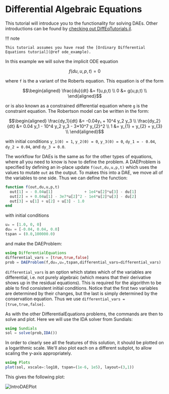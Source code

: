 # Differential Algebraic Equations

This tutorial will introduce you to the functionality for solving DAEs. Other
introductions can be found by [checking out DiffEqTutorials.jl](https://github.com/JuliaDiffEq/DiffEqTutorials.jl). 

!!! note

    This tutorial assumes you have read the [Ordinary Differential Equations tutorial](@ref ode_example).

In this example we will solve the implicit ODE equation

```math
f(du,u,p,t) = 0
```

where `f` is the a variant of the Roberts equation. This equation is of
the form

```math
\begin{aligned}
\frac{du}{dt} &= f(u,p,t) \\
 0 &= g(u,p,t) \\
 \end{aligned}
```

or is also known as a constrained differential equation where `g` is the constraint
equation. The Robertson model can be written in the form:

```math
\begin{aligned}
\frac{dy_1}{dt} &= -0.04y₁ + 10^4 y_2 y_3 \\
\frac{dy_2}{dt} &= 0.04 y_1 - 10^4 y_2 y_3 - 3*10^7 y_{2}^2 \\
1 &=  y_{1} + y_{2} + y_{3} \\
\end{aligned}
```

with initial conditions ``y_1(0) = 1``, ``y_2(0) = 0``, ``y_3(0) = 0``,
``dy_1 = - 0.04``, ``dy_2 = 0.04``, and ``dy_3 = 0.0``.

The workflow for DAEs is the same as for the other types of equations, where all
you need to know is how to define the problem. A DAEProblem is specified by defining
an in-place update `f(out,du,u,p,t)` which uses the values to mutate `out` as the
output. To makes this into a DAE, we move all of the variables to one side.
Thus we can define the function:

```julia
function f(out,du,u,p,t)
  out[1] = - 0.04u[1]              + 1e4*u[2]*u[3] - du[1]
  out[2] = + 0.04u[1] - 3e7*u[2]^2 - 1e4*u[2]*u[3] - du[2]
  out[3] = u[1] + u[2] + u[3] - 1.0
end
```

with initial conditions

```julia
u₀ = [1.0, 0, 0]
du₀ = [-0.04, 0.04, 0.0]
tspan = (0.0,100000.0)
```

and make the DAEProblem:

```julia
using DifferentialEquations
differential_vars = [true,true,false]
prob = DAEProblem(f,du₀,u₀,tspan,differential_vars=differential_vars)
```

`differential_vars` is an option which states which of the variables are differential,
i.e. not purely algebraic (which means that their derivative shows up in the residual
equations). This is required for the algorithm to be able to find consistent initial
conditions. Notice that the first two variables are determined by their changes, but
the last is simply determined by the conservation equation. Thus we use
`differential_vars = [true,true,false]`.

As with the other DifferentialEquations problems, the commands are then to solve
and plot. Here we will use the IDA solver from Sundials:

```julia
using Sundials
sol = solve(prob,IDA())
```

In order to clearly see all the features of this solution, it should be plotted
on a logarithmic scale. We'll also plot each on a different subplot, to allow
scaling the y-axis appropriately.

```julia
using Plots
plot(sol, xscale=:log10, tspan=(1e-6, 1e5), layout=(3,1))
```

This gives the following plot:

![IntroDAEPlot](../assets/intro_dae_plot.png)
